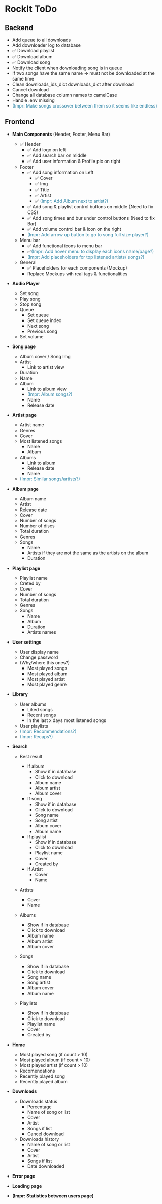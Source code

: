 # RockIt ToDo

## Backend
- Add queue to all downloads
- Add downloader log to database
- ✅ Download playlist
- ✅ Download album
- ✅ Download song
- Notify the client when downloading song is in queue
- If two songs have the same name -> must not be downloaded at the same time
- Clean downloads_ids_dict downloads_dict after download
- Cancel download
- Change all database column names to camelCase
- Handle .env missing
- <span style="color:#3287a8">(Impr: Make songs crossover between them so it seems like endless)</span>

## Frontend
- **Main Components** (Header, Footer, Menu Bar)
  - ✅ Header
    - ✅ Add logo on left
    - ✅ Add search bar on middle
    - ✅ Add user information & Profile pic on right
  - Footer
    - ✅ Add song information on Left 
      - ✅ Cover
      - ✅ Img
      - ✅ Title
      - ✅ Artist
      - ✅ <span style="color:#3287a8">(Impr: Add Album next to artist?)</span>
    - ✅ Add song & playlist control buttons on middle (Need to fix CSS)
    - ✅ Add song times and bur under control buttons (Need to fix Bar)
    - ✅ Add volume control bar & icon on the right
    - <span style="color:#3287a8">(Impr: Add arrow up button to go to song full size player?)</span>
  - Menu bar
    - ✅ Add functional icons to menu bar
    - ✅<span style="color:#3287a8">(Impr: Add hover menu to display each icons name/page?)</span>
    - <span style="color:#3287a8">(Impr: Add placeholders for top listened artists/ songs?)</span>
  - General
    - ✅ Placeholders for each components (Mockup)
    - Replace Mockups wih real tags & functionalities

- **Audio Player**
  - Set song
  - Play song
  - Stop song
  - Queue
    - Set queue
    - Set queue index
    - Next song
    - Previous song
  - Set volume

- **Song page**
  - Album cover / Song Img
  - Artist
    - Link to artist view
  - Duration
  - Name
  - Album
    - Link to album view
    - <span style="color:#3287a8">(Impr: Album songs?)</span>
    - Name
    - Release date

- **Artist page**
  - Artist name
  - Genres
  - Cover
  - Most listened songs
    - Name
    - Album
  - Albums
    - Link to album
    - Release date
    - Name
  - <span style="color:#3287a8">(Impr: Similar songs/artists?)</span>

- **Album page**
  - Album name
  - Artist
  - Release date
  - Cover
  - Number of songs
  - Number of discs
  - Total duration
  - Genres
  - Songs
    - Name
    - Artists if they are not the same as the artists on the album
    - Duration

- **Playlist page**
  - Playlist name
  - Creted by
  - Cover
  - Number of songs
  - Total duration
  - Genres
  - Songs
    - Name
    - Album
    - Duration
    - Artists names

- **User settings**
  - User display name
  - Change password
  - (Why/where this ones?)
    - Most played songs
    - Most played album
    - Most played artist
    - Most played genre

- **Library**
  - User albums
    - Liked songs
    - Recent songs 
    - In the last x days most listened songs
  - User playlists
  - <span style="color:#3287a8">(Impr: Recommendations?)</span>
  - <span style="color:#3287a8">(Impr: Recaps?)</span>

- **Search**
  - Best result
    - If album
      - Show if in database
      - Click to download
      - Album name
      - Album artist
      - Album cover
    - If song
      - Show if in database
      - Click to download
      - Song name
      - Song artist
      - Album cover
      - Album name
    - If playlist
      - Show if in database
      - Click to download
      - Playlist name
      - Cover
      - Created by
    - If Artist
      - Cover
      - Name

  - Artists
    - Cover
    - Name

  - Albums
    - Show if in database
    - Click to download
    - Album name
    - Album artist
    - Album cover

  - Songs
    - Show if in database
    - Click to download
    - Song name
    - Song artist
    - Album cover
    - Album name

  - Playlists
    - Show if in database
    - Click to download
    - Playlist name
    - Cover
    - Created by

- **Home**
  - Most played song (if count > 10)
  - Most played album (if count > 10)
  - Most played artist (if count > 10)
  - Recomendations
  - Recently played song
  - Recently played album

- **Downloads**
  - Downloads status
    - Percentage
    - Name of song or list
    - Cover
    - Artist
    - Songs if list
    - Cancel download
  - Downloads history
    - Name of song or list
    - Cover
    - Artist
    - Songs if list
    - Date downloaded

- **Error page**
- **Loading page**

- **(Impr: Statistics between users page)**